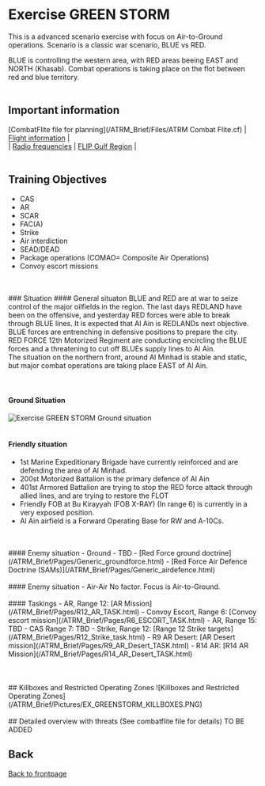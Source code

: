 # Exercise GREEN STORM

This is a advanced scenario exercise with focus on Air-to-Ground operations.
Scenario is a classic war scenario, BLUE vs RED. 

BLUE is controlling the western area, with RED areas beeing EAST and NORTH (Khasab).
Combat operations is taking place on the flot between red and blue territory.
<br>
<br>
## Important information
 [CombatFlite file for planning](/ATRM_Brief/Files/ATRM Combat Flite.cf)  | [Flight information](/ATRM_Brief/Pages/Flights.html)  |  
| [Radio frequencies](/ATRM_Brief/Pages/Presets.html) | [FLIP Gulf Region](https://www.dropbox.com/s/sp91zf63rx0esao/FLIP_GULFR2_EC1.pdf?dl=0) |
<br>
<br>
## Training Objectives
- CAS
- AR
- SCAR
- FAC(A)
- Strike
- Air interdiction
- SEAD/DEAD
- Package operations (COMAO= Composite Air Operations)
- Convoy escort missions
<br>
<br>
### Situation
#### General situaton
BLUE and RED are at war to seize control of the major oilfields in the region. The last days REDLAND have been on the offensive, and yesterday RED forces were able to break
through BLUE lines. It is expected that Al Ain is REDLANDs next objective. BLUE forces are entrenching in defensive positions to prepare the city.<br>
RED FORCE 12th Motorized Regiment are conducting encircling the BLUE forces and a threatening to cut off BLUEs supply lines to Al Ain.<br>
The situation on the northern front, around Al Minhad is stable and static, but major combat operations are taking place EAST of Al Ain.<br>
<br>
<br>

#### Ground Situation
![Exercise GREEN STORM Ground situation](/ATRM_Brief/Pictures/EX_GREENSTORM_SITUATION.PNG)
<br>
<br>
#### Friendly situation
- 1st Marine Expeditionary Brigade have currently reinforced and are defending the area of Al Minhad.
- 200st Motorized Battalion is the primary defence of Al Ain
- 401st Armored Battalion are trying to stop the RED force attack through allied lines, and are trying to restore the FLOT
- Friendly FOB at Bu Kirayyah (FOB X-RAY) (In range 6) is currently in a very exposed position. 
- Al Ain airfield is a Forward Operating Base for RW and A-10Cs.
<br>
<br>
#### Enemy situation - Ground
- TBD
- [Red Force ground doctrine](/ATRM_Brief/Pages/Generic_groundforce.html) 
- [Red Force Air Defence Doctrine (SAMs)](/ATRM_Brief/Pages/Generic_airdefence.html)  
<br>
<br>  
#### Enemy situation - Air-Air
No factor. Focus is Air-to-Ground.
<br>
<br>
#### Taskings
- AR, Range 12:  [AR Mission](/ATRM_Brief/Pages/R12_AR_TASK.html) 
- Convoy Escort, Range 6:  [Convoy escort mission](/ATRM_Brief/Pages/R6_ESCORT_TASK.html) 
- AR, Range 15: TBD
- CAS Range 7: TBD
- Strike, Range 12: [Range 12 Strike targets](/ATRM_Brief/Pages/R12_Strike_task.html) 
- R9 AR Desert: [AR Desert mission](/ATRM_Brief/Pages/R9_AR_Desert_TASK.html) 
- R14 AR: [R14 AR Mission](/ATRM_Brief/Pages/R14_AR_Desert_TASK.html) 


<br>
<br>
<br>
<br>
## Killboxes and Restricted Operating Zones
![Killboxes and Restricted Operating Zones](/ATRM_Brief/Pictures/EX_GREENSTORM_KILLBOXES.PNG)
<br>
<br>
## Detailed overview with threats (See combatflite file for details)
TO BE ADDED














## Back
[Back to frontpage](https://132nd-vwing.github.io/ATRM_Brief/)